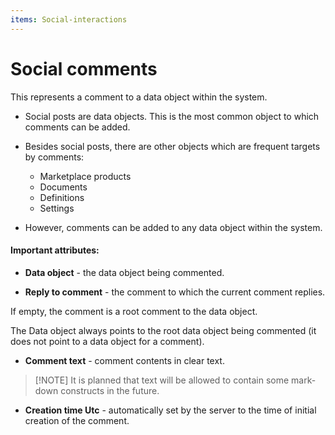 ```yaml
---
items: Social-interactions
---
```


# Social comments
This represents a comment to a data object within the system. 

- Social posts are data objects. This is the most common object to which comments can be added.

- Besides social posts, there are other objects which are frequent targets by comments:

    - Marketplace products
    - Documents
    - Definitions
    - Settings
    
- However, comments can be added to any data object within the system.

#### Important attributes:

- **Data object** - the data object being commented.

- **Reply to comment** - the comment to which the current comment replies. 

If empty, the comment is a root comment to the data object.

Тhe Data object always points to the root data object being commented (it does not point to a data object for a comment).

- **Comment text** - comment contents in clear text.

> [!NОТЕ]
> It is planned that text will be allowed to contain some mark-down constructs in the future.

- **Creation time Utc** - automatically set by the server to the time of initial creation of the comment.
